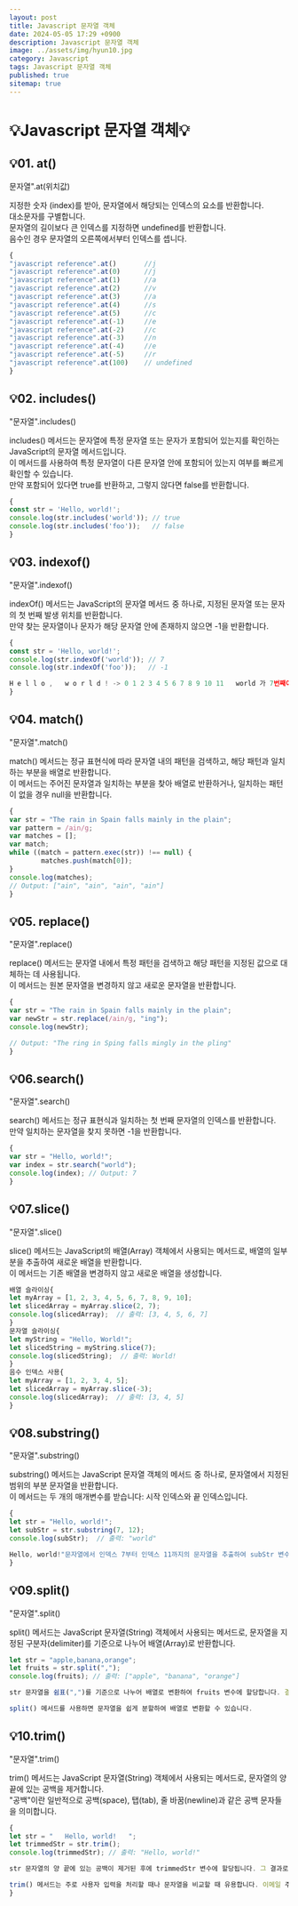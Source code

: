 ```yaml
---
layout: post
title: Javascript 문자열 객체
date: 2024-05-05 17:29 +0900
description: Javascript 문자열 객체
image: ../assets/img/hyun10.jpg
category: Javascript
tags: Javascript 문자열 객체
published: true
sitemap: true
---
```


# 💡Javascript 문자열 객체💡

## 💡01. at()

문자열".at(위치값)

지정한 숫자 (index)를 받아, 문자열에서 해당되는 인덱스의 요소를 반환합니다.<br>
대소문자를 구별합니다.<br>
문자열의 길이보다 큰 인덱스를 지정하면 undefined를 반환합니다.<br>
음수인 경우 문자열의 오른쪽에서부터 인덱스를 셉니다.

````javascript
{
"javascript reference".at()       //j
"javascript reference".at(0)      //j
"javascript reference".at(1)      //a
"javascript reference".at(2)      //v
"javascript reference".at(3)      //a
"javascript reference".at(4)      //s
"javascript reference".at(5)      //c
"javascript reference".at(-1)     //e
"javascript reference".at(-2)     //c
"javascript reference".at(-3)     //n
"javascript reference".at(-4)     //e
"javascript reference".at(-5)     //r
"javascript reference".at(100)    // undefined
}
````

## 💡02. includes()

"문자열".includes()

includes() 메서드는 문자열에 특정 문자열 또는 문자가 포함되어 있는지를 확인하는 JavaScript의 문자열 메서드입니다.<br>
이 메서드를 사용하여 특정 문자열이 다른 문자열 안에 포함되어 있는지 여부를 빠르게 확인할 수 있습니다.<br>
만약 포함되어 있다면 true를 반환하고, 그렇지 않다면 false를 반환합니다.

````javascript
{
const str = 'Hello, world!';
console.log(str.includes('world')); // true
console.log(str.includes('foo'));   // false
}
````

## 💡03. indexof()

"문자열".indexof()

indexOf() 메서드는 JavaScript의 문자열 메서드 중 하나로, 지정된 문자열 또는 문자의 첫 번째 발생 위치를 반환합니다.<br>
만약 찾는 문자열이나 문자가 해당 문자열 안에 존재하지 않으면 -1을 반환합니다. 

````javascript
{
const str = 'Hello, world!';
console.log(str.indexOf('world')); // 7
console.log(str.indexOf('foo'));   // -1    

H e l l o ,   w o r l d ! -> 0 1 2 3 4 5 6 7 8 9 10 11   world 가 7번째이기 때문에 7 반환
}
````

## 💡04. match()   

"문자열".match()

match() 메서드는 정규 표현식에 따라 문자열 내의 패턴을 검색하고, 해당 패턴과 일치하는 부분을 배열로 반환합니다.<br>
이 메서드는 주어진 문자열과 일치하는 부분을 찾아 배열로 반환하거나, 일치하는 패턴이 없을 경우 null을 반환합니다.

````javascript
{
var str = "The rain in Spain falls mainly in the plain";
var pattern = /ain/g;
var matches = [];
var match;
while ((match = pattern.exec(str)) !== null) {
        matches.push(match[0]);
}
console.log(matches);
// Output: ["ain", "ain", "ain", "ain"]                              
}
````

## 💡05. replace()

"문자열".replace()

replace() 메서드는 문자열 내에서 특정 패턴을 검색하고 해당 패턴을 지정된 값으로 대체하는 데 사용됩니다.<br>
이 메서드는 원본 문자열을 변경하지 않고 새로운 문자열을 반환합니다.

````javascript
{
var str = "The rain in Spain falls mainly in the plain";
var newStr = str.replace(/ain/g, "ing");
console.log(newStr);

// Output: "The ring in Sping falls mingly in the pling"
}
````

## 💡06.search()

"문자열".search()

search() 메서드는 정규 표현식과 일치하는 첫 번째 문자열의 인덱스를 반환합니다.<br>
만약 일치하는 문자열을 찾지 못하면 -1을 반환합니다.

````javascript
{
var str = "Hello, world!";
var index = str.search("world");
console.log(index); // Output: 7
}
````

## 💡07.slice()

"문자열".slice()

slice() 메서드는 JavaScript의 배열(Array) 객체에서 사용되는 메서드로, 배열의 일부분을 추출하여 새로운 배열을 반환합니다.<br>
이 메서드는 기존 배열을 변경하지 않고 새로운 배열을 생성합니다.

````javascript
배열 슬라이싱{
let myArray = [1, 2, 3, 4, 5, 6, 7, 8, 9, 10];
let slicedArray = myArray.slice(2, 7);
console.log(slicedArray);  // 출력: [3, 4, 5, 6, 7]
}
문자열 슬라이싱{
let myString = "Hello, World!";
let slicedString = myString.slice(7);
console.log(slicedString);  // 출력: World!
}
음수 인덱스 사용{
let myArray = [1, 2, 3, 4, 5];
let slicedArray = myArray.slice(-3);
console.log(slicedArray);  // 출력: [3, 4, 5]
}
````

## 💡08.substring()

"문자열".substring()

substring() 메서드는 JavaScript 문자열 객체의 메서드 중 하나로, 문자열에서 지정된 범위의 부분 문자열을 반환합니다.<br>
이 메서드는 두 개의 매개변수를 받습니다: 시작 인덱스와 끝 인덱스입니다.

````javascript
{
let str = "Hello, world!";
let subStr = str.substring(7, 12);
console.log(subStr);  // 출력: "world"

Hello, world!"문자열에서 인덱스 7부터 인덱스 11까지의 문자열을 추출하여 subStr 변수에 할당합니다. 결과적으로 "world"라는 부분 문자열이 생성되고 콘솔에 출력됩니다"
}
````

## 💡09.split()

"문자열".split()<br>

split() 메서드는 JavaScript 문자열(String) 객체에서 사용되는 메서드로, 문자열을 지정된 구분자(delimiter)를 기준으로 나누어 배열(Array)로 반환합니다.

````javascript
let str = "apple,banana,orange";
let fruits = str.split(",");
console.log(fruits); // 출력: ["apple", "banana", "orange"]

str 문자열을 쉼표(",")를 기준으로 나누어 배열로 변환하여 fruits 변수에 할당합니다. 결과적으로 fruits 배열에는 ["apple", "banana", "orange"]가 포함되어 있습니다.

split() 메서드를 사용하면 문자열을 쉽게 분할하여 배열로 변환할 수 있습니다.
````

## 💡10.trim()

"문자열".trim()

trim() 메서드는 JavaScript 문자열(String) 객체에서 사용되는 메서드로, 문자열의 양 끝에 있는 공백을 제거합니다.<br>
"공백"이란 일반적으로 공백(space), 탭(tab), 줄 바꿈(newline)과 같은 공백 문자들을 의미합니다.

````javascript
{
let str = "   Hello, world!   ";
let trimmedStr = str.trim();
console.log(trimmedStr); // 출력: "Hello, world!"

str 문자열의 양 끝에 있는 공백이 제거된 후에 trimmedStr 변수에 할당됩니다. 그 결과로 "Hello, world!"라는 문자열이 콘솔에 출력됩니다.

trim() 메서드는 주로 사용자 입력을 처리할 때나 문자열을 비교할 때 유용합니다. 이메일 주소나 사용자 이름 등의 경우 공백을 포함할 수 있으며, 이를 제거하여 정확한 값을 얻을 수 있습니다.
}
````